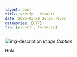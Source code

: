 ```yaml
---
layout: post
title: Verify - PicoCTF
date: 2025-01-29 20:36 -0500
categories: [CTF]
tag: [picoctf, forencis]
---
```


![img-description](/verify-ssh.png)
_Image Caption_

Hola 